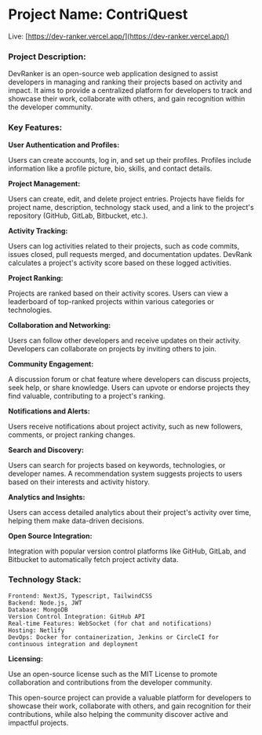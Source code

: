 # Project Name: ContriQuest

Live: [https://dev-ranker.vercel.app/](https://dev-ranker.vercel.app/)

### Project Description:

DevRanker is an open-source web application designed to assist developers in managing and ranking their projects based on activity and impact. 
It aims to provide a centralized platform for developers to track and showcase their work, collaborate with others, and gain recognition within the developer community.

### Key Features:

**User Authentication and Profiles:**

Users can create accounts, log in, and set up their profiles.
Profiles include information like a profile picture, bio, skills, and contact details.

**Project Management:**

Users can create, edit, and delete project entries.
Projects have fields for project name, description, technology stack used, and a link to the project's repository (GitHub, GitLab, Bitbucket, etc.).

**Activity Tracking:**

Users can log activities related to their projects, such as code commits, issues closed, pull requests merged, and documentation updates.
DevRank calculates a project's activity score based on these logged activities.

**Project Ranking:**

Projects are ranked based on their activity scores.
Users can view a leaderboard of top-ranked projects within various categories or technologies.

**Collaboration and Networking:**

Users can follow other developers and receive updates on their activity.
Developers can collaborate on projects by inviting others to join.

**Community Engagement:**

A discussion forum or chat feature where developers can discuss projects, seek help, or share knowledge.
Users can upvote or endorse projects they find valuable, contributing to a project's ranking.

**Notifications and Alerts:**

Users receive notifications about project activity, such as new followers, comments, or project ranking changes.

**Search and Discovery:**

Users can search for projects based on keywords, technologies, or developer names.
A recommendation system suggests projects to users based on their interests and activity history.

**Analytics and Insights:**

Users can access detailed analytics about their project's activity over time, helping them make data-driven decisions.

**Open Source Integration:**

Integration with popular version control platforms like GitHub, GitLab, and Bitbucket to automatically fetch project activity data.

### Technology Stack:

    Frontend: NextJS, Typescript, TailwindCSS
    Backend: Node.js, JWT
    Database: MongoDB
    Version Control Integration: GitHub API
    Real-time Features: WebSocket (for chat and notifications)
    Hosting: Netlify
    DevOps: Docker for containerization, Jenkins or CircleCI for continuous integration and deployment

**Licensing:** 

Use an open-source license such as the MIT License to promote collaboration and contributions from the developer community.

This open-source project can provide a valuable platform for developers to showcase their work, collaborate with others, and gain recognition for their contributions, while also helping the community discover active and impactful projects.
